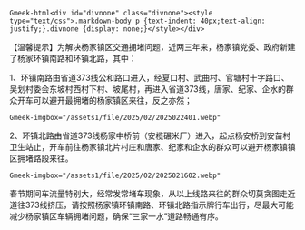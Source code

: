 `Gmeek-html<div id="divnone" class="divnone"><style type="text/css">.markdown-body p {text-indent: 40px;text-align: justify;}.divnone {display: none;}</style></div>`

<p>【温馨提示】为解决杨家镇区交通拥堵问题，近两三年来，杨家镇党委、政府新建了杨家环镇南路和环镇北路，其中：</p>
<p>1、环镇南路由省道373线公和路口进入，经夏口村、武曲村、官塘村十字路口、吴划村委会东坡村西村下村、坡尾村，再进入省道373线，唐家、纪家、企水的群众开车可以避开最拥堵的杨家镇区来往，反之亦然；</p>

`Gmeek-imgbox="/assets1/file/2025/02/2025022401.webp"`

<p>2、环镇北路由省道373线杨家中桥前（安榄碾米厂）进入，起点杨安桥到安苗村卫生站止，开车前往杨家镇北片村庄和唐家、纪家和企水的群众可以避开杨家镇镇区拥堵路段来往。</p>

`Gmeek-imgbox="/assets1/file/2025/02/2025021602.webp"`

<p>春节期间车流量特别大，经常发常堵车现象，从以上线路来往的群众切莫贪图走近道往373线挤压，请按照杨家镇环镇南路、环镇北路指示牌行车出行，尽最大可能减少杨家镇区车辆拥堵问题，确保“三家一水”道路畅通有序。</p>